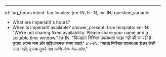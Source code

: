 ---
id: faq_hours
intent: faq
locales: [en-IN, hi-IN, mr-IN]
question_variants:
  - What are ImperialX's hours?
  - When is ImperialX available?
answer_present: true
template:
  en-IN: "We’re not sharing fixed availability. Please share your name and a suitable time window."
  hi-IN: "फिलहाल निश्चित उपलब्धता साझा नहीं की जा रही है। कृपया अपना नाम और सुविधाजनक समय बताएं."
  mr-IN: "सध्या निश्चित उपलब्धता शेअर केली जात नाही. कृपया तुमचे नाव आणि योग्य वेळ सांगा."